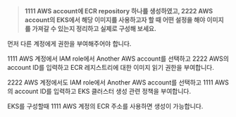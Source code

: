 > **1111 AWS account에 ECR repository 하나를 생성하였고, 2222 AWS account의 EKS에서 해당 이미지를 사용하고자 할 때 어떤 설정을 해야 이미지를 가져갈 수 있는지 정리하고 실제로 구성해 보세요.**  

먼저 다른 계정에게 권한을 부여해주어야 합니다.  

1111 AWS 계정에서 IAM role에서 Another AWS account를 선택하고 2222 AWS의 account ID를 입력하고 ECR 레지스트리에 대한 이미지 읽기 권한을 부여합니다.  

2222 AWS 계정에서도 IAM role에서 Another AWS account를 선택하고 1111 AWS의 account ID를 입력하고 EKS 클러스터 생성 관련 정책을 부여합니다.  

EKS를 구성할때 1111 AWS 계정의 ECR 주소를 사용하면 생성이 가능합니다.